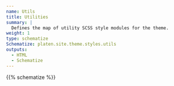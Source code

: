 ```yaml
---
name: Utils
title: Utilities
summary: |
  Defines the map of utility SCSS style modules for the theme.
weight: 1
type: schematize
Schematize: platen.site.theme.styles.utils
outputs:
  - HTML
  - Schematize
---
```


{{% schematize %}}
